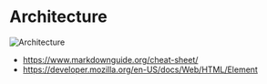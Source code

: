 # Architecture

![Architecture](https://storage.googleapis.com/qvault-webapp-dynamic-assets/course_assets/UKCNg8E.png)

* https://www.markdownguide.org/cheat-sheet/
* https://developer.mozilla.org/en-US/docs/Web/HTML/Element